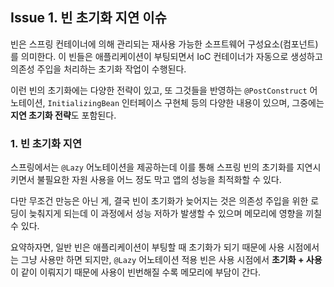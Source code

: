 ## Issue 1. 빈 초기화 지연 이슈

빈은 스프링 컨테이너에 의해 관리되는 재사용 가능한 소프트웨어 구성요소(컴포넌트)를 의미한다. 이 빈들은 애플리케이션이 부팅되면서 IoC 컨테이너가 자동으로 생성하고 의존성 주입을 처리하는 초기화 작업이 수행된다.

이런 빈의 초기화에는 다양한 전략이 있고, 또 그것들을 반영하는 `@PostConstruct` 어노테이션, `InitializingBean` 인터페이스 구현체 등의 다양한 내용이 있으며, 그중에는 **지연 초기화 전략**도 포함된다.

### 1. 빈 초기화 지연

스프링에서는 `@Lazy` 어노테이션을 제공하는데 이를 통해 스프링 빈의 초기화를 지연시키면서 불필요한 자원 사용을 어느 정도 막고 앱의 성능을 최적화할 수 있다.

다만 무조건 만능은 아닌 게, 결국 빈이 초기화가 늦어지는 것은 의존성 주입을 위한 로딩이 늦춰지게 되는데 이 과정에서 성능 저하가 발생할 수 있으며 메모리에 영향을 끼칠 수 있다.

요약하자면, 일반 빈은 애플리케이션이 부팅할 때 초기화가 되기 때문에 사용 시점에서는 그냥 사용만 하면 되지만, `@Lazy` 어노테이션 적용 빈은 사용 시점에서 **초기화 + 사용**이 같이 이뤄지기 때문에 사용이 빈번해질 수록 메모리에 부담이 간다.